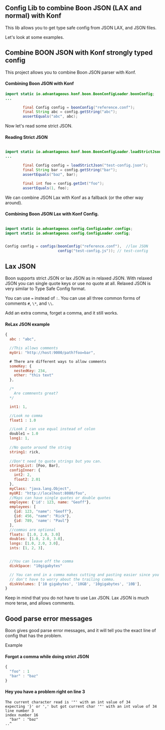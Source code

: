 ## Config Lib to combine Boon JSON (LAX and normal) with Konf

This lib allows you to get type safe config from JSON LAX, and JSON files.


Let's look at some examples.

## Combine BOON JSON with Konf strongly typed config

This project allows you to combine Boon JSON parser with Konf.

#### Combining Boon JSON with Konf

```java
import static io.advantageous.konf.boon.BoonConfigLoader.boonConfig;
...

        final Config config = boonConfig("reference.conf");
        final String abc = config.getString("abc");
        assertEquals("abc", abc);

```

Now let's read some strict JSON.

#### Reading Strict JSON
```java

import static io.advantageous.konf.boon.BoonConfigLoader.loadStrictJson;
...

        final Config config = loadStrictJson("test-config.json");
        final String bar = config.getString("bar");
        assertEquals("baz", bar);

        final int foo = config.getInt("foo");
        assertEquals(1, foo);
```

We can combine JSON Lax with Konf as a fallback (or the other way around).

#### Combining Boon JSON Lax with Konf Config.
```java

import static io.advantageous.config.ConfigLoader.configs;
import static io.advantageous.config.ConfigLoader.config;


Config config = configs(boonConfig("reference.conf"),  //lax JSON
                        config("test-config.js")); // test-config

```

## Lax JSON

Boon supports strict JSON or lax JSON as in relaxed JSON.
With relaxed JSON you can single quote keys or use no quote at all.
Relaxed JSON is very similar to Type Safe Config format.

You can use `=` instead of `:`.
You can use all three common forms of comments `#`, `\*`, and `\\`.

Add an extra comma, forget a comma, and it still works.

#### ReLax JSON example

```javascript
{
  abc : "abc",

  //This allows comments
  myUri: "http://host:9000/path?foo=bar",

  # There are different ways to allow comments
  someKey: {
    nestedKey: 234,
    other: "this text"
  },

  /*
    Are commnents great?
  */

  int1: 1,

  //Look no comma
  float1 : 1.0

  //Look I can use equal instead of colon
  double1 = 1.0
  long1: 1,
  
  //No quote around the string
  string1: rick,
  
  //Don't need to quote strings but you can.
  stringList: [Foo, Bar],
  configInner: {
    int2: 2,
    float2: 2.01
  },
  myClass: "java.lang.Object",
  myURI: "http://localhost:8080/foo",
  //Maps can have single quotes or double quotes
  employee: {'id': 123, name: "Geoff"},
  employees: [
    {id: 123, "name": "Geoff"},
    {id: 456, "name": "Rick"},
    {id: 789, 'name': "Paul"}
  ],
  //commas are optional
  floats: [1.0, 2.0, 3.0]
  doubles: [1.0, 2.0, 3.0],
  longs: [1.0, 2.0, 3.0],
  ints: [1, 2, 3],


  //You can leave off the comma
  diskSpace: "10gigabytes"

  // You can end in a comma makes cutting and pasting easier since you 
  // don't have to worry about the trailing comma.
  diskVolumes: ['10 gigabytes', '10GB', '10gigabytes', '10B'],
}
```

Keep in mind that you do not have to use Lax JSON. 
Lax JSON is much more terse, and allows comments.


## Good parse error messages

Boon gives good parse error messages, and it will tell you the exact line
of config that has the problem.

Example

#### Forgot a comma while doing strict JSON
```javascript
{
  "foo" : 1
  "bar" : "baz"
}
```

#### Hey you have a problem right on line 3 
```
The current character read is '"' with an int value of 34
expecting '}' or ',' but got current char '"' with an int value of 34
line number 3
index number 16
  "bar" : "baz"
..^
```
